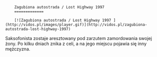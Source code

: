 
        Zagubiona autostrada / Lost Highway 1997 
        =============
        
        [![Zagubiona autostrada / Lost Highway 1997 ](http://vidos.pl/images/player.gif)](http://vidos.pl/zagubiona-autostrada-lost-highway-1997)
        
        
 Saksofonista zostaje aresztowany pod zarzutem zamordowania swojej żony. Po kilku dniach znika z celi, a na jego miejscu pojawia się inny mężczyzna.
    